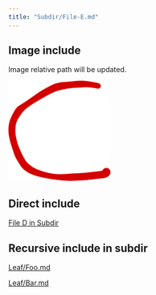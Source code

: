 ```yaml
---
title: "Subdir/File-E.md"
---
```


## Image include

Image relative path will be updated.

![Image title](img/c.png)

## Direct include

[File D in Subdir](file-d.md)

## Recursive include in subdir

[Leaf/Foo.md](leaf/foo.md)

[Leaf/Bar.md](leaf/bar.md)
